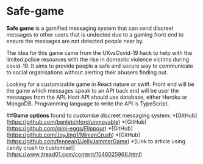 # Safe-game
**Safe game** is a gamified messaging system that can send discreet messages to other users that is undected due to a gaming front end to ensure the messages are not detected people near by. 

The idea for this game came from the UKvsCovid-19 hack to help with the limited police resources with the rise in domestic violence victims during covid-19. It aims to provide people a safe and secure way to communicate to social organisations without alerting their abusers finding out. 

Looking for a customizable game in React nature or swift. Front end will be the game which messages speak to an API back end will be user the messages from the API. Host API should use database, either Heroku or MongoDB. Programming language to write the API is TypeScript. 

##**Game options** found to customise discreet messaging system: 
*[GitHub] (https://github.com/benletchford/unmovable)
*[GitHub] (https://github.com/mini-eggs/Flippour)
*[GitHub] (https://github.com/JoyJing1/MinionCrush)
*[GitHub] (https://github.com/fennean1/JellyJammerGame)
*[Link to article using candy crush to customise!] (https://www.itread01.com/content/1546025966.html) 


